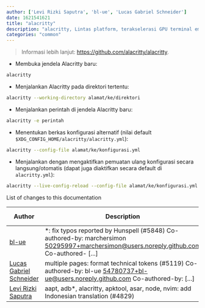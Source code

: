 ```yaml
---
author: ['Levi Rizki Saputra', 'bl-ue', 'Lucas Gabriel Schneider']
date: 1621541621
title: "alacritty"
description: "alacritty, Lintas platform, terakselerasi GPU terminal emulator."
categories: "common"
---
```

> Informasi lebih lanjut: <https://github.com/alacritty/alacritty>.

- Membuka jendela Alacritty baru:

```bash
alacritty
```

- Menjalankan Alacritty pada direktori tertentu:

```bash
alacritty --working-directory alamat/ke/direktori
```

- Menjalankan perintah di jendela Alacritty baru:

```bash
alacritty -e perintah
```

- Menentukan berkas konfigurasi alternatif (nilai default `$XDG_CONFIG_HOME/alacritty/alacritty.yml`):

```bash
alacritty --config-file alamat/ke/konfigurasi.yml
```

- Menjalankan dengan mengaktifkan pemuatan ulang konfigurasi secara langsung/otomatis (dapat juga diaktifkan secara default di `alacritty.yml`):

```bash
alacritty --live-config-reload --config-file alamat/ke/konfigurasi.yml
```
List of changes to this documentation


Author | Description | ISO 8601 Date | GitHub link
------|-----|-----|-----
[bl-ue](mailto:54780737+bl-ue@users.noreply.github.com) | *: fix typos reported by Hunspell (#5848) Co-authored-by: marchersimon <50295997+marchersimon@users.noreply.github.com> Co-authored- [...] | 2021-05-20T22:13:41 | [8ebd171d6f00](https://github.com/tldr-pages/tldr/commit/8ebd171d6f001698709fefc02b1fd5cc9f3a99c4)
[Lucas Gabriel Schneider](mailto:casdpa@gmail.com) | multiple pages: format technical tokens (#5119) Co-authored-by: bl-ue <54780737+bl-ue@users.noreply.github.com> Co-authored-by: [...] | 2021-01-31T18:05:18 | [a5fe31bc47ae](https://github.com/tldr-pages/tldr/commit/a5fe31bc47aece3efa5e66b52b3cf384f27d5d72)
[Levi Rizki Saputra](mailto:42236775+levirs565@users.noreply.github.com) | aapt, adb*, alacritty, apktool, asar, node, nvim: add Indonesian translation (#4829) | 2020-10-25T13:40:02 | [2e2243e36332](https://github.com/tldr-pages/tldr/commit/2e2243e36332cda1495639d8868ee75a128a6633)

